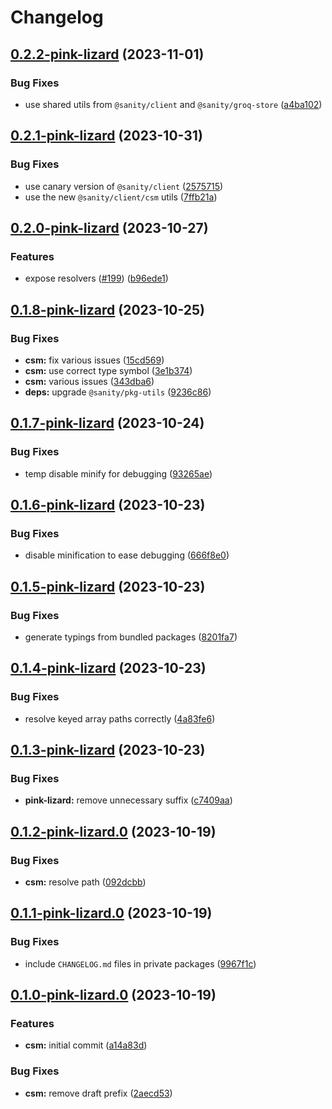 # Changelog

## [0.2.2-pink-lizard](https://github.com/sanity-io/visual-editing/compare/csm-v0.2.1-pink-lizard...csm-v0.2.2-pink-lizard) (2023-11-01)


### Bug Fixes

* use shared utils from `@sanity/client` and `@sanity/groq-store` ([a4ba102](https://github.com/sanity-io/visual-editing/commit/a4ba10260982731e1929ce08dec414450233d549))

## [0.2.1-pink-lizard](https://github.com/sanity-io/visual-editing/compare/csm-v0.2.0-pink-lizard...csm-v0.2.1-pink-lizard) (2023-10-31)


### Bug Fixes

* use canary version of `@sanity/client` ([2575715](https://github.com/sanity-io/visual-editing/commit/25757156fd25b5562070196ae054c4deeeb2cd1d))
* use the new `@sanity/client/csm` utils ([7ffb21a](https://github.com/sanity-io/visual-editing/commit/7ffb21aaefea780690835cad07363ef995bb239b))

## [0.2.0-pink-lizard](https://github.com/sanity-io/visual-editing/compare/csm-v0.1.8-pink-lizard...csm-v0.2.0-pink-lizard) (2023-10-27)


### Features

* expose resolvers ([#199](https://github.com/sanity-io/visual-editing/issues/199)) ([b96ede1](https://github.com/sanity-io/visual-editing/commit/b96ede10313781ae4e4f5683a3969ed97171176c))

## [0.1.8-pink-lizard](https://github.com/sanity-io/visual-editing/compare/csm-v0.1.7-pink-lizard...csm-v0.1.8-pink-lizard) (2023-10-25)


### Bug Fixes

* **csm:** fix various issues ([15cd569](https://github.com/sanity-io/visual-editing/commit/15cd569f583add519c6c30e49f61a099d4900c15))
* **csm:** use correct type symbol ([3e1b374](https://github.com/sanity-io/visual-editing/commit/3e1b3741224bf66a8f561e8fa3bd6d2fd50cdc91))
* **csm:** various issues ([343dba6](https://github.com/sanity-io/visual-editing/commit/343dba69aaf1f5acdc1bbfbad2c2675a2ed9122a))
* **deps:** upgrade `@sanity/pkg-utils` ([9236c86](https://github.com/sanity-io/visual-editing/commit/9236c86fd37a2e4dff4d5a8142846fc2a96bc538))

## [0.1.7-pink-lizard](https://github.com/sanity-io/visual-editing/compare/csm-v0.1.6-pink-lizard...csm-v0.1.7-pink-lizard) (2023-10-24)


### Bug Fixes

* temp disable minify for debugging ([93265ae](https://github.com/sanity-io/visual-editing/commit/93265ae870ec204a2753665a3e435a573ab5d862))

## [0.1.6-pink-lizard](https://github.com/sanity-io/visual-editing/compare/csm-v0.1.5-pink-lizard...csm-v0.1.6-pink-lizard) (2023-10-23)


### Bug Fixes

* disable minification to ease debugging ([666f8e0](https://github.com/sanity-io/visual-editing/commit/666f8e07565a566291c7a19b7dfe65a12aed49a5))

## [0.1.5-pink-lizard](https://github.com/sanity-io/visual-editing/compare/csm-v0.1.4-pink-lizard...csm-v0.1.5-pink-lizard) (2023-10-23)


### Bug Fixes

* generate typings from bundled packages ([8201fa7](https://github.com/sanity-io/visual-editing/commit/8201fa7895c8511b44c7a7344d29a183ef2cf87b))

## [0.1.4-pink-lizard](https://github.com/sanity-io/visual-editing/compare/csm-v0.1.3-pink-lizard...csm-v0.1.4-pink-lizard) (2023-10-23)


### Bug Fixes

* resolve keyed array paths correctly ([4a83fe6](https://github.com/sanity-io/visual-editing/commit/4a83fe60845f2d6bbafd3c0f877bede5050368e4))

## [0.1.3-pink-lizard](https://github.com/sanity-io/visual-editing/compare/csm-v0.1.2-pink-lizard...csm-v0.1.3-pink-lizard) (2023-10-23)


### Bug Fixes

* **pink-lizard:** remove unnecessary suffix ([c7409aa](https://github.com/sanity-io/visual-editing/commit/c7409aa698a5f6e332b05537441efd0df8d33b95))

## [0.1.2-pink-lizard.0](https://github.com/sanity-io/visual-editing/compare/csm-v0.1.1-pink-lizard.0...csm-v0.1.2-pink-lizard.0) (2023-10-19)


### Bug Fixes

* **csm:** resolve path ([092dcbb](https://github.com/sanity-io/visual-editing/commit/092dcbb132fe479cff759a18c5d144a137cc6e37))

## [0.1.1-pink-lizard.0](https://github.com/sanity-io/visual-editing/compare/csm-v0.1.0-pink-lizard.0...csm-v0.1.1-pink-lizard.0) (2023-10-19)


### Bug Fixes

* include `CHANGELOG.md` files in private packages ([9967f1c](https://github.com/sanity-io/visual-editing/commit/9967f1c8edca69737842e1807cf8f9e725fbcd07))

## [0.1.0-pink-lizard.0](https://github.com/sanity-io/visual-editing/compare/csm-v0.0.0-pink-lizard.0...csm-v0.1.0-pink-lizard.0) (2023-10-19)


### Features

* **csm:** initial commit ([a14a83d](https://github.com/sanity-io/visual-editing/commit/a14a83d9718094cb4293a29d3b2f45ed2dd5e825))


### Bug Fixes

* **csm:** remove draft prefix ([2aecd53](https://github.com/sanity-io/visual-editing/commit/2aecd53e1ac562382e4b6359296cf8bc882c9440))
